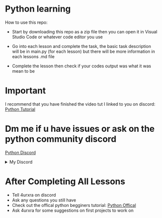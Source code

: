 # Python learning

How to use this repo:

- Start by downloading this repo as a zip file then you can open it in Visual Studio Code or whatever code editor you use

- Go into each lesson and complete the task, the basic task description will be in main.py (for each lesson) but there will be more information in each lessons .md file

- Complete the lesson then check if your codes output was what it was mean to be

# Important
I recommend that you have finished the video tut I linked to you on discord:
[Python Tutorial](https://www.youtube.com/watch?v=kqtD5dpn9C8)
# Dm me if u have issues or ask on the python community discord

[Python Discord](https://discord.gg/python)

<details>
 <summary>My Discord</summary>
 
 ```
 4urxra#0
 ```
</details>

# After Completing All Lessons

- Tell 4urxra on discord
- Ask any questions you still have
- Check out the offical python begginers tutorial: [Python Offical](https://docs.python.org/3/tutorial/index.html)
- Ask 4urxra for some suggestions on first projects to work on